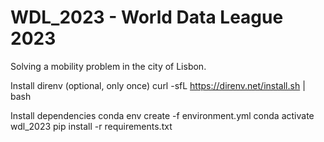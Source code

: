 # WDL_2023 - World Data League 2023

Solving a mobility problem in the city of Lisbon.

Install direnv (optional, only once)
    curl -sfL https://direnv.net/install.sh | bash

Install dependencies
    conda env create -f environment.yml
    conda activate wdl_2023
    pip install -r requirements.txt
